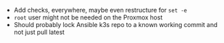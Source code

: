- Add checks, everywhere, maybe even restructure for `set -e`
- `root` user might not be needed on the Proxmox host
- Should probably lock Ansible k3s repo to a known working commit and not just pull latest
